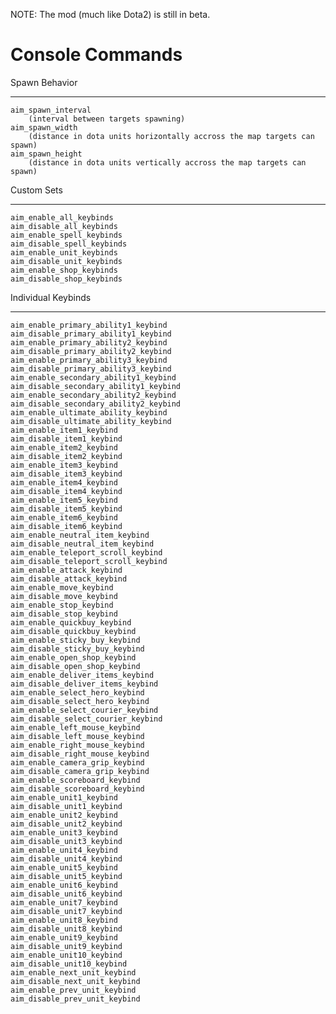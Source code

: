 NOTE: The mod (much like Dota2) is still in beta.

Console Commands
===========================================

Spawn Behavior
___________________________________
    aim_spawn_interval 
        (interval between targets spawning)
    aim_spawn_width
        (distance in dota units horizontally accross the map targets can spawn)
    aim_spawn_height
        (distance in dota units vertically accross the map targets can spawn)

Custom Sets               
___________________________________
    aim_enable_all_keybinds
    aim_disable_all_keybinds
    aim_enable_spell_keybinds
    aim_disable_spell_keybinds
    aim_enable_unit_keybinds
    aim_disable_unit_keybinds
    aim_enable_shop_keybinds
    aim_disable_shop_keybinds

Individual Keybinds
___________________________________
    aim_enable_primary_ability1_keybind
    aim_disable_primary_ability1_keybind
    aim_enable_primary_ability2_keybind
    aim_disable_primary_ability2_keybind
    aim_enable_primary_ability3_keybind
    aim_disable_primary_ability3_keybind
    aim_enable_secondary_ability1_keybind
    aim_disable_secondary_ability1_keybind
    aim_enable_secondary_ability2_keybind
    aim_disable_secondary_ability2_keybind
    aim_enable_ultimate_ability_keybind
    aim_disable_ultimate_ability_keybind
    aim_enable_item1_keybind
    aim_disable_item1_keybind
    aim_enable_item2_keybind
    aim_disable_item2_keybind
    aim_enable_item3_keybind
    aim_disable_item3_keybind
    aim_enable_item4_keybind
    aim_disable_item4_keybind
    aim_enable_item5_keybind
    aim_disable_item5_keybind
    aim_enable_item6_keybind
    aim_disable_item6_keybind
    aim_enable_neutral_item_keybind
    aim_disable_neutral_item_keybind
    aim_enable_teleport_scroll_keybind
    aim_disable_teleport_scroll_keybind
    aim_enable_attack_keybind
    aim_disable_attack_keybind
    aim_enable_move_keybind
    aim_disable_move_keybind
    aim_enable_stop_keybind
    aim_disable_stop_keybind
    aim_enable_quickbuy_keybind
    aim_disable_quickbuy_keybind
    aim_enable_sticky_buy_keybind
    aim_disable_sticky_buy_keybind
    aim_enable_open_shop_keybind
    aim_disable_open_shop_keybind
    aim_enable_deliver_items_keybind
    aim_disable_deliver_items_keybind
    aim_enable_select_hero_keybind
    aim_disable_select_hero_keybind
    aim_enable_select_courier_keybind
    aim_disable_select_courier_keybind
    aim_enable_left_mouse_keybind
    aim_disable_left_mouse_keybind
    aim_enable_right_mouse_keybind
    aim_disable_right_mouse_keybind
    aim_enable_camera_grip_keybind
    aim_disable_camera_grip_keybind
    aim_enable_scoreboard_keybind
    aim_disable_scoreboard_keybind
    aim_enable_unit1_keybind
    aim_disable_unit1_keybind
    aim_enable_unit2_keybind
    aim_disable_unit2_keybind
    aim_enable_unit3_keybind
    aim_disable_unit3_keybind
    aim_enable_unit4_keybind
    aim_disable_unit4_keybind
    aim_enable_unit5_keybind
    aim_disable_unit5_keybind
    aim_enable_unit6_keybind
    aim_disable_unit6_keybind
    aim_enable_unit7_keybind
    aim_disable_unit7_keybind
    aim_enable_unit8_keybind
    aim_disable_unit8_keybind
    aim_enable_unit9_keybind
    aim_disable_unit9_keybind
    aim_enable_unit10_keybind
    aim_disable_unit10_keybind
    aim_enable_next_unit_keybind
    aim_disable_next_unit_keybind
    aim_enable_prev_unit_keybind
    aim_disable_prev_unit_keybind
